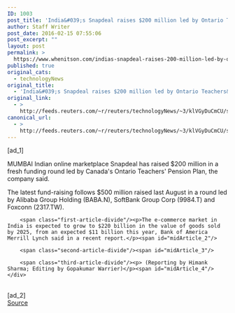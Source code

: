 ```yaml
---
ID: 1003
post_title: 'India&#039;s Snapdeal raises $200 million led by Ontario Teachers&#039; Pension Plan'
author: Staff Writer
post_date: 2016-02-15 07:55:06
post_excerpt: ""
layout: post
permalink: >
  https://www.whenitson.com/indias-snapdeal-raises-200-million-led-by-ontario-teachers-pension-plan/
published: true
original_cats:
  - technologyNews
original_title:
  - 'India&#039;s Snapdeal raises $200 million led by Ontario Teachers&#039; Pension Plan'
original_link:
  - >
    http://feeds.reuters.com/~r/reuters/technologyNews/~3/klVGyDuCmCU/story01.htm
canonical_url:
  - >
    http://feeds.reuters.com/~r/reuters/technologyNews/~3/klVGyDuCmCU/story01.htm
---
```

 [ad_1]
<br><div id="articleText">
<span id="midArticle_start"/>

<span class="focusParagraph" readability="4"><p><span class="articleLocation">MUMBAI</span> Indian online marketplace Snapdeal has raised $200 million in a fresh funding round led by Canada's Ontario Teachers' Pension Plan, the company said.</p></span><span id="midArticle_0"/><p>The latest fund-raising follows $500 million raised last August in a round led by Alibaba Group Holding (<span id="symbol_BABA.N_0">BABA.N</span>), SoftBank Group Corp (<span id="symbol_9984.T_1">9984.T</span>) and Foxconn (<span id="symbol_2317.TW_2">2317.TW</span>).</p><span id="midArticle_1"/>
        
        <span class="first-article-divide"/><p>The e-commerce market in India is expected to grow to $220 billion in the value of goods sold by 2025, from an expected $11 billion this year, Bank of America Merrill Lynch said in a recent report.</p><span id="midArticle_2"/>
        
        <span class="second-article-divide"/><span id="midArticle_3"/>
        
        <span class="third-article-divide"/><p> (Reporting by Himank Sharma; Editing by Gopakumar Warrier)</p><span id="midArticle_4"/></div>
<br>[ad_2]
<br><a href="http://feeds.reuters.com/~r/reuters/technologyNews/~3/klVGyDuCmCU/story01.htm">Source </a>
